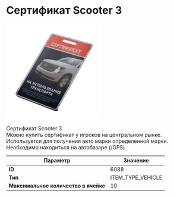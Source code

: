 # Сертификат Scooter 3

![Item Image](../img/6088.webp?raw=true)

Сертификат Scooter 3<br>Можно купить сертификат у игроков на центральном рынке.<br>Используется для получения авто марки определенной марки.<br>Необходимо находиться на автобазаре (/GPS)


| Параметр | Значение |
|----------|----------|
| **ID** | 6088 |
| **Тип** | ITEM_TYPE_VEHICLE |
| **Максимальное количество в ячейке** | 10 |

